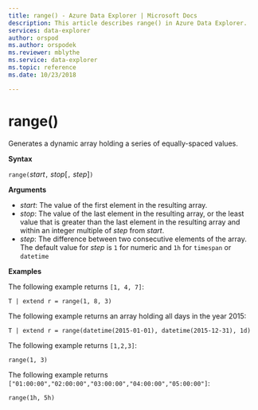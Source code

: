 ```yaml
---
title: range() - Azure Data Explorer | Microsoft Docs
description: This article describes range() in Azure Data Explorer.
services: data-explorer
author: orspod
ms.author: orspodek
ms.reviewer: mblythe
ms.service: data-explorer
ms.topic: reference
ms.date: 10/23/2018

---
```

# range()

Generates a dynamic array holding a series of equally-spaced values.

**Syntax**

`range(`*start*`,` *stop*[`,` *step*]`)` 

**Arguments**

* *start*: The value of the first element in the resulting array. 
* *stop*: The value of the last element in the resulting array,
or the least value that is greater than the last element in the resulting
array and within an integer multiple of *step* from *start*.
* *step*: The difference between two consecutive elements of
the array. 
The default value for *step* is `1` for numeric and `1h` for `timespan` or `datetime`

**Examples**

The following example returns `[1, 4, 7]`:

```kusto
T | extend r = range(1, 8, 3)
```

The following example returns an array holding all days
in the year 2015:

```kusto
T | extend r = range(datetime(2015-01-01), datetime(2015-12-31), 1d)
```

The following example returns `[1,2,3]`:

```
range(1, 3)
```

The following example returns `["01:00:00","02:00:00","03:00:00","04:00:00","05:00:00"]`:
```
range(1h, 5h)
```